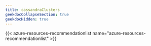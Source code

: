 ```yaml
---
title: cassandraClusters
geekdocCollapseSection: true
geekdocHidden: true
---
```


{{< azure-resources-recommendationlist name="azure-resources-recommendationlist" >}}
